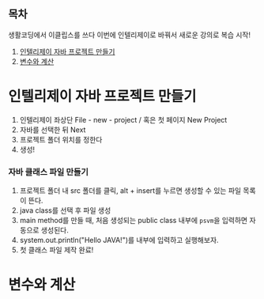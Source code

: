 ## 목차

생활코딩에서 이클립스를 쓰다 이번에 인텔리제이로 바꿔서
새로운 강의로 복습 시작!

1. [인텔리제이 자바 프로젝트 만들기](#인텔리제이-자바-프로젝트-만들기)
2. [변수와 계산](#변수와-계산)

# 인텔리제이 자바 프로젝트 만들기

1. 인텔리제이 좌상단 File - new - project / 혹은 첫 페이지 New Project
2. 자바를 선택한 뒤 Next
3. 프로젝트 폴더 위치를 정한다
4. 생성!

### 자바 클래스 파일 만들기

1. 프로젝트 폴더 내 src 폴더를 클릭, alt + insert를 누르면 생성할 수 있는 파일 목록이 뜬다.
2. java class를 선택 후 파일 생성
3. main method를 만들 때, 처음 생성되는 public class 내부에 `psvm`을 입력하면 자동으로 생성된다.
4. system.out.println("Hello JAVA!")를 내부에 입력하고 실행해보자.
5. 첫 클래스 파일 제작 완료!

# 변수와 계산
